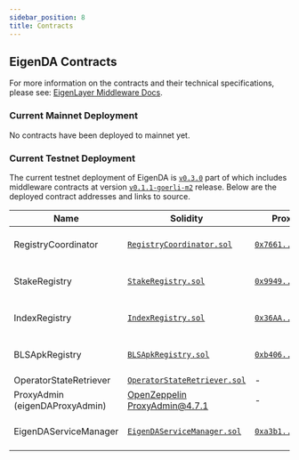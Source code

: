 ```yaml
---
sidebar_position: 8
title: Contracts
---
```


## EigenDA Contracts

For more information on the contracts and their technical specifications, please see:
[EigenLayer Middleware Docs](https://github.com/Layr-Labs/eigenlayer-middleware/tree/m2-mainnet/docs).

### Current Mainnet Deployment

No contracts have been deployed to mainnet yet.

### Current Testnet Deployment

The current testnet deployment of EigenDA is [`v0.3.0`](https://github.com/Layr-Labs/eigenda/releases/tag/v0.3.0) part of which includes middleware contracts at version [`v0.1.1-goerli-m2`](https://github.com/Layr-Labs/eigenlayer-middleware/tree/testnet) release. Below are the deployed contract addresses and links to source.

| Name                           | Solidity                                                                                                   | Proxy                                                          | Implementation                                                | Notes                                                                                                            |
|--------------------------------|------------------------------------------------------------------------------------------------------------|---------------------------------------------------------------|---------------------------------------------------------------|------------------------------------------------------------------------------------------------------------------|
| RegistryCoordinator            | [`RegistryCoordinator.sol`](https://github.com/Layr-Labs/eigenlayer-middleware/blob/testnet/src/RegistryCoordinator.sol) | [`0x7661...3eC6`](https://goerli.etherscan.io/address/0x7661dA87296c0A245d11ADeD7f48265463bc3eC6) | [`0x7dfE...82B5`](https://goerli.etherscan.io/address/0x7dfE0C25483E420eccD04eab8Be44c75a0CE82B5) | Proxy: [OpenZeppelin TUP@4.7.1](https://github.com/OpenZeppelin/openzeppelin-contracts/blob/v4.7.1/contracts/proxy/transparent/TransparentUpgradeableProxy.sol) |
| StakeRegistry                  | [`StakeRegistry.sol`](https://github.com/Layr-Labs/eigenlayer-middleware/blob/testnet/src/StakeRegistry.sol)                         | [`0x9949...CfCF`](https://goerli.etherscan.io/address/0x9949f23AD76A8B6E9E090621B10D7d5fC93eCfCF) | [`0xFf76...9536`](https://goerli.etherscan.io/address/0xFf76a8549A56F880EdCD5b911F87389b03aF9536) | Proxy: [OpenZeppelin TUP@4.7.1](https://github.com/OpenZeppelin/openzeppelin-contracts/blob/v4.7.1/contracts/proxy/transparent/TransparentUpgradeableProxy.sol) |
| IndexRegistry                  | [`IndexRegistry.sol`](https://github.com/Layr-Labs/eigenlayer-middleware/blob/testnet/src/IndexRegistry.sol)                         | [`0x36AA...FE3F`](https://goerli.etherscan.io/address/0x36AA7406E4a724e5ba3e58C9C2703B4Bf532FE3F) | [`0x3176...8Beb`](https://goerli.etherscan.io/address/0x317654870F914473642838ACA30f7ddc64f68Beb) | Proxy: [OpenZeppelin TUP@4.7.1](https://github.com/OpenZeppelin/openzeppelin-contracts/blob/v4.7.1/contracts/proxy/transparent/TransparentUpgradeableProxy.sol) |
| BLSApkRegistry                 | [`BLSApkRegistry.sol`](https://github.com/Layr-Labs/eigenlayer-middleware/blob/testnet/src/BLSApkRegistry.sol)                   | [`0xb406...1F5F`](https://goerli.etherscan.io/address/0xb406d8e5F4BA1430D57c8231cc872C2c369E1F5F) | [`0x7f57...2063`](https://goerli.etherscan.io/address/0x7f57f298b7270B1D4C8964E33eB6eEfF31aD2063) | Proxy: [OpenZeppelin TUP@4.7.1](https://github.com/OpenZeppelin/openzeppelin-contracts/blob/v4.7.1/contracts/proxy/transparent/TransparentUpgradeableProxy.sol) |
| OperatorStateRetriever         | [`OperatorStateRetriever.sol`](https://github.com/Layr-Labs/eigenlayer-middleware/blob/testnet/src/OperatorStateRetriever.sol)   | -                                                             | [`0x357a...EaF8`](https://goerli.etherscan.io/address/0x357a99ccF04fC68Bd8d220263F9182506CBFEaF8) |                                                                                                                    |
| ProxyAdmin (eigenDAProxyAdmin) | [OpenZeppelin ProxyAdmin@4.7.1](https://github.com/OpenZeppelin/openzeppelin-contracts/blob/v4.7.1/contracts/proxy/transparent/ProxyAdmin.sol) | -                                                             | [`0x9caE...bd08`](https://goerli.etherscan.io/address/0x9caE885aA6192f50593062CB926AcFc7Ddebbd08) |                                                                                                                    |
| EigenDAServiceManager          | [`EigenDAServiceManager.sol`](https://github.com/Layr-Labs/eigenda/blob/v0.3.0/contracts/src/core/EigenDAServiceManager.sol)                   | [`0xa3b1...4Ee5`](https://goerli.etherscan.io/address/0xa3b1689Ab85409B15e07d2ED50A6EA9905074Ee5) | [`0x1eEa...9491`](https://goerli.etherscan.io/address/0x1eEa1C6b573f192F33BE6AA56dC9080314a89491) | Proxy: [OpenZeppelin TUP@4.7.1](https://github.com/OpenZeppelin/openzeppelin-contracts/blob/v4.7.1/contracts/proxy/transparent/TransparentUpgradeableProxy.sol) |
